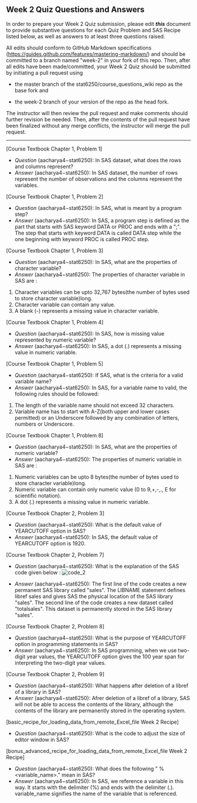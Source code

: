 
## Week 2 Quiz Questions and Answers

In order to prepare your Week 2 Quiz submission, please edit ***this*** document to provide substantive questions for each Quiz Problem and SAS Recipe listed below, as well as answers to at least three questions raised.

All edits should conform to GitHub Markdown specifications (https://guides.github.com/features/mastering-markdown/) and should be committed to a branch named "week-2" in your fork of this repo. Then, after all edits have been made/committed, your Week 2 Quiz should be submitted by initiating a pull request using

- the master branch of the stat6250/course_questions_wiki repo as the base fork and

- the week-2 branch of your version of the repo as the head fork.

The instructor will then review the pull request and make comments should further revision be needed. Then, after the contents of the pull request have been finalized without any merge conflicts, the instructor will merge the pull request.



********************************************************************************


[Course Textbook Chapter 1, Problem 1]
- *Question* (aacharya4−stat6250): In SAS dataset, what does the rows and columns represent?
- *Answer* (aacharya4−stat6250): In SAS dataset, the number of rows represent the number of observations and the columns represent the variables.


[Course Textbook Chapter 1, Problem 2]
- *Question* (aacharya4−stat6250): In SAS, what is meant by a program step?
- *Answer* (aacharya4−stat6250): In SAS, a program step is defined as the part that starts with SAS keyword DATA or PROC and ends with a ";". 
The step that starts with keyword DATA is called DATA step while the one beginning with keyword PROC is called PROC step.


[Course Textbook Chapter 1, Problem 3]
- *Question* (aacharya4−stat6250): In SAS, what are the properties of character variable?
- *Answer* (aacharya4−stat6250): The properties of character variable in SAS are :
1. Character variables can be upto 32,767 bytes(the number of bytes used to store character variable)long.
2. Character variable can contain any value.
3. A blank (-) represents a missing value in character variable.

[Course Textbook Chapter 1, Problem 4]
- *Question* (aacharya4−stat6250): In SAS, how is missing value represented by numeric variable?
- *Answer* (aacharya4−stat6250): In SAS, a dot (.) represents a missing value in numeric variable.


[Course Textbook Chapter 1, Problem 5]
- *Question* (aacharya4−stat6250): If SAS, what is the criteria for a valid variable name?
- *Answer* (aacharya4−stat6250): In SAS, for a variable name to valid, the following rules should be followed:
1. The length of the variable name should not exceed 32 characters.
2. Variable name has to start with A-Z(both upper and lower cases permitted) or an Underscore followed by any combination of letters, numbers or Underscore.

[Course Textbook Chapter 1, Problem 8]
- *Question* (aacharya4−stat6250): In SAS, what are the properties of numeric variable?
- *Answer* (aacharya4−stat6250): The properties of numeric variable in SAS are :
1. Numeric variables can be upto 8 bytes(the number of bytes used to store character variable)long.
2. Numeric variable can contain only numeric value (0 to 9,+,-,., E for scientific notation).
3. A dot (.) represents a missing value in numeric variable.

[Course Textbook Chapter 2, Problem 3]
- *Question* (aacharya4−stat6250): What is the default value of YEARCUTOFF option in SAS?
- *Answer* (aacharya4−stat6250): In SAS, the default value of YEARCUTOFF option is 1920.


[Course Textbook Chapter 2, Problem 7]
- *Question* (aacharya4−stat6250): What is the explanation of the SAS code given below :
![code_2](https://user-images.githubusercontent.com/35093776/34758544-cc757cb8-f58b-11e7-8c0f-dcd0b9d8a643.png)

- *Answer* (aacharya4−stat6250): The first line of the code creates a new permanent SAS library called "sales". 
The LIBNAME statement defines libref sales and gives SAS the physical location of the SAS library "sales".
The second line of the code creates a new dataset called "totalsales". This dataset is permanently stored in the SAS library "sales".


[Course Textbook Chapter 2, Problem 8]
- *Question* (aacharya4−stat6250): What is the purpose of YEARCUTOFF option in programming statements in SAS?
- *Answer* (aacharya4−stat6250): In SAS programming, when we use two-digit year values, the YEARCUTOFF option gives the 100 year span for interpreting the two-digit year values.



[Course Textbook Chapter 2, Problem 9]
- *Question* (aacharya4−stat6250): What happens after deletion of a libref of a library in SAS?
- *Answer* (aacharya4−stat6250): Afrer deletion of a libref of a library, SAS will not be able to access the contents of the library, although the contents of the library are permanently stored in the operating system.


[basic_recipe_for_loading_data_from_remote_Excel_file Week 2 Recipe]
- *Question* (aacharya4−stat6250): What is the code to adjust the size of editor window in SAS?


[bonus_advanced_recipe_for_loading_data_from_remote_Excel_file Week 2 Recipe]
- *Question* (aacharya4−stat6250): What does the following " %<variable_name>." mean in SAS?
- *Answer* (aacharya4−stat6250): In SAS, we reference a variable in this way. It starts with the delimiter (%) and ends with the delimiter (.). variable_name signifies the name of the variable that is referenced.
